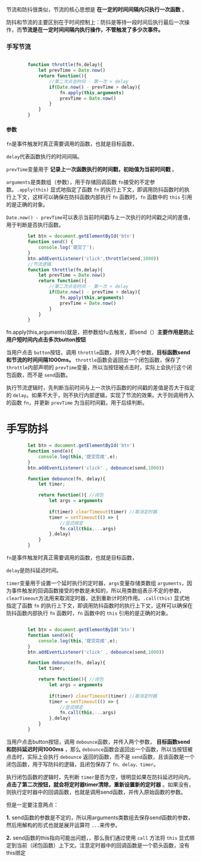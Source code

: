 



节流和防抖很类似，节流的核心思想是 **在一定的时间间隔内只执行一次函数** 。


防抖和节流的主要区别在于时间控制上：防抖是等待一段时间后执行最后一次操作，而**节流是在一定时间间隔内执行操作，不管触发了多少次事件。**



### 手写节流

```js

        function throttle(fn,delay){
            let prevTime = Date.now()
            return function(){
                //第二次点击时间 - 第一次 > delay
                if(Date.now() - prevTime > delay){
                    fn.apply(this,arguments)
                    prevTime = Date.now()
                }
            }
        }

```

#### 参数

`fn`是事件触发时真正需要调用的函数，也就是目标函数，

`delay`代表函数执行的时间间隔。



`prevTime`变量用于 **记录上一次函数执行的时间戳，初始值为当前时间戳** 。

`arguments`是类数组（参数），用于存储回调函数 `fn`接受的不定参数。`.apply(this)` 显式地指定了函数 `fn` 的执行上下文，即调用防抖函数时的执行上下文，这样可以确保在防抖函数内部执行 `fn` 函数时，`fn` 函数中的 `this` 引用的是正确的对象。

`Date.now() - prevTime`可以表示当前时间戳与上一次执行的时间戳之间的差值，用于判断是否执行函数。


```js
        let btn = document.getElementById('btn')
        function send() {
            console.log('提交了');
        }
        btn.addEventListener('click',throttle(send,1000))
        //节流逻辑
        function throttle(fn,delay){
            let prevTime = Date.now()
            return function(){
                //第二次点击时间 - 第一次 > delay
                if(Date.now() - prevTime > delay){
                    fn.apply(this,arguments)
                    prevTime = Date.now()
                }
            }
        }

```

fn.apply(this,arguments)就是，把参数给fu去触发，即send（）**主要作用是防止用户短时间内点击多次button按钮**


当用户点击 `button`按钮，调用 `throttle`函数，并传入两个参数，**目标函数send和节流的时间间隔1000ms。** `throttle`函数会返回出一个闭包函数，保存了 `throttle`内部声明的 `prevTime`变量，所以当按钮被点击时，实际上会执行这个闭包函数，而不是 `send`函数。

执行节流逻辑时，先判断当前时间与上一次执行函数的时间戳的差值是否大于指定的 `delay`。如果不大于，则不执行内部逻辑，实现了节流的效果。大于则调用传入的函数 `fn`，并更新 `prevTime` 为当前时间戳，用于后续判断。




# 手写防抖

```js
        let btn = document.getElementById('btn')
        function send(e){
            console.log(this,'提交完成',e);
        }
        btn.addEventListener('click' , debounce(send,1000))

        function debounce(fn, delay){
            let timer;

            return function(){ //闭包
                let args = arguments
              
                if(timer) clearTimeout(timer) //取消定时器
                timer = setTimeout(() => {
                    //显式绑定
                    fn.call(this,...args)
                },delay)
            }
        }

```

`fn`是事件触发时真正需要调用的函数，也就是目标函数，

`delay`是防抖延迟时间。


`timer`变量用于设置一个延时执行的定时器，`args`变量存储类数组 `arguments`，因为事件触发的回调函数接受的参数是未知的，所以用类数组表示不定的参数，`clearTimeout`方法用来取消定时器，达到重新计时的作用。`.call(this)` 显式地指定了函数 `fn` 的执行上下文，即调用防抖函数时的执行上下文，这样可以确保在防抖函数内部执行 `fn` 函数时，`fn` 函数中的 `this` 引用的是正确的对象。


```js

        let btn = document.getElementById('btn')
        function send(e){
            console.log(this,'提交完成',e);
        }
        btn.addEventListener('click' , debounce(send,1000))

        function debounce(fn, delay){
            let timer;

            return function(){ //闭包
                let args = arguments
              
                if(timer) clearTimeout(timer) //取消定时器
                timer = setTimeout(() => {
                    //显式绑定
                    fn.call(this,...args)
                },delay)
            }
        }

```



当用户点击button按钮，调用 `debounce`函数，并传入两个参数， **目标函数send和防抖延迟时间1000ms** ，那么 `debounce`函数会返回出一个函数，所以当按钮被点击时，实际上会执行 `debounce` 返回的函数，而不是 `send`函数，且该函数是一个闭包函数，用于写防抖的逻辑，且闭包保存了 `fn、delay、timer`。

执行闭包函数的逻辑时，先判断 `timer`是否为空，很明显如果在防抖延迟时间内， **点击了第二次按钮，就会将定时器timer清除，重新设置新的定时器** 。如果没有，则执行定时器中的回调函数，也就是调用send函数，并传入原始函数的参数。


但是一定要注意两点：

**1.** send函数的参数是不定的，所以用arguments类数组去保存send函数的参数，然后用解构的形式也就是展开运算符 `...`来传参。

**2.** send函数的this指向可能出问题，，那么我们通过使用 `call` 方法将 `this` 显式绑定到当前（闭包函数）上下文。注意定时器中的回调函数是一个箭头函数，没有this绑定
